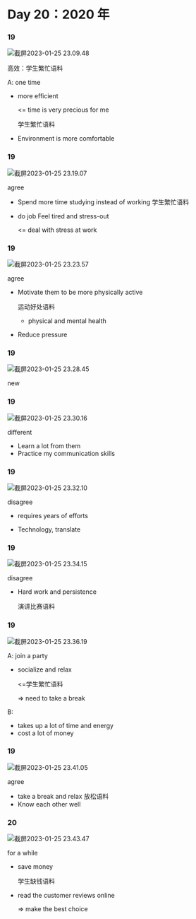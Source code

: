 # Day 20：2020 年

### 19

![截屏2023-01-25 23.09.48](https://xingqiu-tuchuang-1256524210.cos.ap-shanghai.myqcloud.com/3978/%E6%88%AA%E5%B1%8F2023-01-25%2023.09.48.png)

高效：学生繁忙语料

A: one time

- more efficient

  <= time is very precious for me

  学生繁忙语料

- Environment is more comfortable

### 19

![截屏2023-01-25 23.19.07](https://xingqiu-tuchuang-1256524210.cos.ap-shanghai.myqcloud.com/3978/%E6%88%AA%E5%B1%8F2023-01-25%2023.19.07.png)

agree

- Spend more time studying instead of working 学生繁忙语料

- do job Feel tired and stress-out

  <= deal with stress at work

### 19

![截屏2023-01-25 23.23.57](https://xingqiu-tuchuang-1256524210.cos.ap-shanghai.myqcloud.com/3978/%E6%88%AA%E5%B1%8F2023-01-25%2023.23.57.png)

agree

- Motivate them to be more physically active

  运动好处语料

  - physical and mental health

- Reduce pressure

### 19

![截屏2023-01-25 23.28.45](https://xingqiu-tuchuang-1256524210.cos.ap-shanghai.myqcloud.com/3978/%E6%88%AA%E5%B1%8F2023-01-25%2023.28.45.png)

new

### 19

![截屏2023-01-25 23.30.16](https://xingqiu-tuchuang-1256524210.cos.ap-shanghai.myqcloud.com/3978/%E6%88%AA%E5%B1%8F2023-01-25%2023.30.16.png)

different

- Learn a lot from them
- Practice my communication skills

### 19

![截屏2023-01-25 23.32.10](https://xingqiu-tuchuang-1256524210.cos.ap-shanghai.myqcloud.com/3978/%E6%88%AA%E5%B1%8F2023-01-25%2023.32.10.png)

disagree

- requires years of efforts

- Technology, translate

### 19

![截屏2023-01-25 23.34.15](https://xingqiu-tuchuang-1256524210.cos.ap-shanghai.myqcloud.com/3978/%E6%88%AA%E5%B1%8F2023-01-25%2023.34.15.png)

disagree

- Hard work and persistence

  演讲比赛语料

### 19

![截屏2023-01-25 23.36.19](https://xingqiu-tuchuang-1256524210.cos.ap-shanghai.myqcloud.com/3978/%E6%88%AA%E5%B1%8F2023-01-25%2023.36.19.png)

A: join a party

- socialize and relax

  <=学生繁忙语料

  => need to take a break

B:

- takes up a lot of time and energy
- cost a lot of money

### 19

![截屏2023-01-25 23.41.05](https://xingqiu-tuchuang-1256524210.cos.ap-shanghai.myqcloud.com/3978/%E6%88%AA%E5%B1%8F2023-01-25%2023.41.05.png)

agree

- take a break and relax 放松语料
- Know each other well

### 20

![截屏2023-01-25 23.43.47](https://xingqiu-tuchuang-1256524210.cos.ap-shanghai.myqcloud.com/3978/%E6%88%AA%E5%B1%8F2023-01-25%2023.43.47.png)

for a while

- save money

  学生缺钱语料

- read the customer reviews online

  => make the best choice
